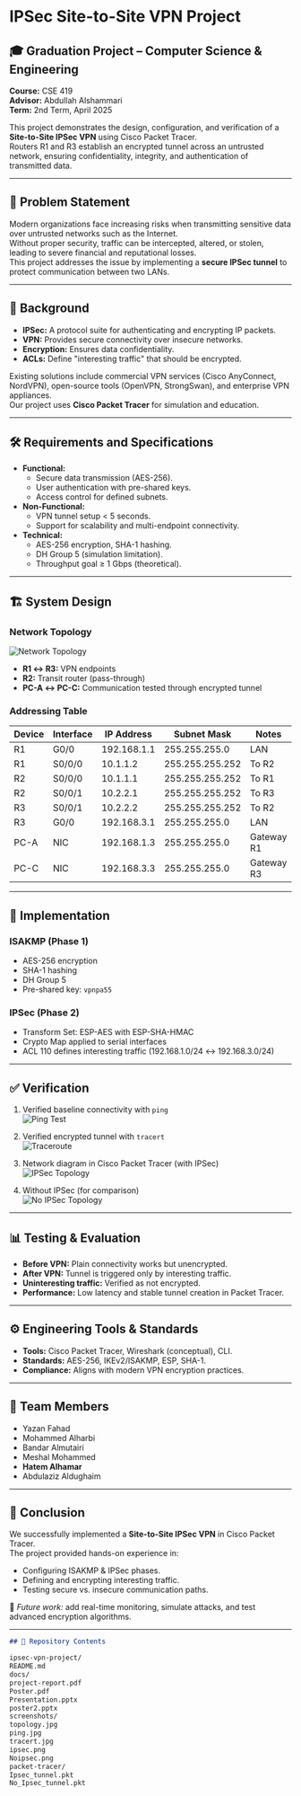 # IPSec Site-to-Site VPN Project

## 🎓 Graduation Project – Computer Science & Engineering  
**Course:** CSE 419  
**Advisor:** Abdullah Alshammari  
**Term:** 2nd Term, April 2025  

This project demonstrates the design, configuration, and verification of a **Site-to-Site IPSec VPN** using Cisco Packet Tracer.  
Routers R1 and R3 establish an encrypted tunnel across an untrusted network, ensuring confidentiality, integrity, and authentication of transmitted data.

---

## 📌 Problem Statement
Modern organizations face increasing risks when transmitting sensitive data over untrusted networks such as the Internet.  
Without proper security, traffic can be intercepted, altered, or stolen, leading to severe financial and reputational losses.  
This project addresses the issue by implementing a **secure IPSec tunnel** to protect communication between two LANs.

---

## 📖 Background
- **IPSec:** A protocol suite for authenticating and encrypting IP packets.  
- **VPN:** Provides secure connectivity over insecure networks.  
- **Encryption:** Ensures data confidentiality.  
- **ACLs:** Define "interesting traffic" that should be encrypted.  

Existing solutions include commercial VPN services (Cisco AnyConnect, NordVPN), open-source tools (OpenVPN, StrongSwan), and enterprise VPN appliances.  
Our project uses **Cisco Packet Tracer** for simulation and education.

---

## 🛠️ Requirements and Specifications
- **Functional:**  
  - Secure data transmission (AES-256).  
  - User authentication with pre-shared keys.  
  - Access control for defined subnets.  
- **Non-Functional:**  
  - VPN tunnel setup < 5 seconds.  
  - Support for scalability and multi-endpoint connectivity.  
- **Technical:**  
  - AES-256 encryption, SHA-1 hashing.  
  - DH Group 5 (simulation limitation).  
  - Throughput goal ≥ 1 Gbps (theoretical).  

---

## 🏗️ System Design
### Network Topology
![Network Topology](docs/screenshots/topology.jpg)

- **R1 ↔ R3:** VPN endpoints  
- **R2:** Transit router (pass-through)  
- **PC-A ↔ PC-C:** Communication tested through encrypted tunnel  

### Addressing Table
| Device | Interface | IP Address | Subnet Mask | Notes |
|--------|-----------|------------|-------------|-------|
| R1 | G0/0 | 192.168.1.1 | 255.255.255.0 | LAN |
| R1 | S0/0/0 | 10.1.1.2 | 255.255.255.252 | To R2 |
| R2 | S0/0/0 | 10.1.1.1 | 255.255.255.252 | To R1 |
| R2 | S0/0/1 | 10.2.2.1 | 255.255.255.252 | To R3 |
| R3 | S0/0/1 | 10.2.2.2 | 255.255.255.252 | To R2 |
| R3 | G0/0 | 192.168.3.1 | 255.255.255.0 | LAN |
| PC-A | NIC | 192.168.1.3 | 255.255.255.0 | Gateway R1 |
| PC-C | NIC | 192.168.3.3 | 255.255.255.0 | Gateway R3 |

---

## 🔑 Implementation
### ISAKMP (Phase 1)  
- AES-256 encryption  
- SHA-1 hashing  
- DH Group 5  
- Pre-shared key: `vpnpa55`  

### IPSec (Phase 2)  
- Transform Set: ESP-AES with ESP-SHA-HMAC  
- Crypto Map applied to serial interfaces  
- ACL 110 defines interesting traffic (192.168.1.0/24 ↔ 192.168.3.0/24)  

---

## ✅ Verification
1. Verified baseline connectivity with `ping`  
   ![Ping Test](docs/screenshots/ping.jpg)

2. Verified encrypted tunnel with `tracert`  
   ![Traceroute](docs/screenshots/tracert.jpg)

3. Network diagram in Cisco Packet Tracer (with IPSec)  
   ![IPSec Topology](docs/screenshots/ipsec.png)

4. Without IPSec (for comparison)  
   ![No IPSec Topology](docs/screenshots/Noipsec.png)

---

## 📊 Testing & Evaluation
- **Before VPN:** Plain connectivity works but unencrypted.  
- **After VPN:** Tunnel is triggered only by interesting traffic.  
- **Uninteresting traffic:** Verified as not encrypted.  
- **Performance:** Low latency and stable tunnel creation in Packet Tracer.  

---

## ⚙️ Engineering Tools & Standards
- **Tools:** Cisco Packet Tracer, Wireshark (conceptual), CLI.  
- **Standards:** AES-256, IKEv2/ISAKMP, ESP, SHA-1.  
- **Compliance:** Aligns with modern VPN encryption practices.  

---

## 🤝 Team Members
- Yazan Fahad  
- Mohammed Alharbi  
- Bandar Almutairi  
- Meshal Mohammed  
- **Hatem Alhamar**  
- Abdulaziz Aldughaim  

---

## 📌 Conclusion
We successfully implemented a **Site-to-Site IPSec VPN** in Cisco Packet Tracer.  
The project provided hands-on experience in:  
- Configuring ISAKMP & IPSec phases.  
- Defining and encrypting interesting traffic.  
- Testing secure vs. insecure communication paths.  

🔮 *Future work:* add real-time monitoring, simulate attacks, and test advanced encryption algorithms.  

---
```markdown
## 📂 Repository Contents

ipsec-vpn-project/
README.md
docs/
project-report.pdf
Poster.pdf
Presentation.pptx
poster2.pptx
screenshots/
topology.jpg
ping.jpg
tracert.jpg
ipsec.png
Noipsec.png
packet-tracer/
Ipsec_tunnel.pkt
No_Ipsec_tunnel.pkt
